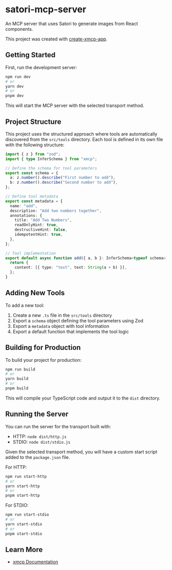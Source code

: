 # satori-mcp-server
An MCP server that uses Satori to generate images from React components.

This project was created with [create-xmcp-app](https://github.com/basementstudio/xmcp).

## Getting Started

First, run the development server:

```bash
npm run dev
# or
yarn dev
# or
pnpm dev
```

This will start the MCP server with the selected transport method.

## Project Structure

This project uses the structured approach where tools are automatically discovered from the `src/tools` directory. Each tool is defined in its own file with the following structure:

```typescript
import { z } from "zod";
import { type InferSchema } from "xmcp";

// Define the schema for tool parameters
export const schema = {
  a: z.number().describe("First number to add"),
  b: z.number().describe("Second number to add"),
};

// Define tool metadata
export const metadata = {
  name: "add",
  description: "Add two numbers together",
  annotations: {
    title: "Add Two Numbers",
    readOnlyHint: true,
    destructiveHint: false,
    idempotentHint: true,
  },
};

// Tool implementation
export default async function add({ a, b }: InferSchema<typeof schema>) {
  return {
    content: [{ type: "text", text: String(a + b) }],
  };
}
```

## Adding New Tools

To add a new tool:

1. Create a new `.ts` file in the `src/tools` directory
2. Export a `schema` object defining the tool parameters using Zod
3. Export a `metadata` object with tool information
4. Export a default function that implements the tool logic

## Building for Production

To build your project for production:

```bash
npm run build
# or
yarn build
# or
pnpm build
```

This will compile your TypeScript code and output it to the `dist` directory.

## Running the Server

You can run the server for the transport built with:

- HTTP: `node dist/http.js`
- STDIO: `node dist/stdio.js`

Given the selected transport method, you will have a custom start script added to the `package.json` file.

For HTTP:

```bash
npm run start-http
# or
yarn start-http
# or
pnpm start-http
```

For STDIO:

```bash
npm run start-stdio
# or
yarn start-stdio
# or
pnpm start-stdio
```

## Learn More

- [xmcp Documentation](https://xmcp.dev/docs)
